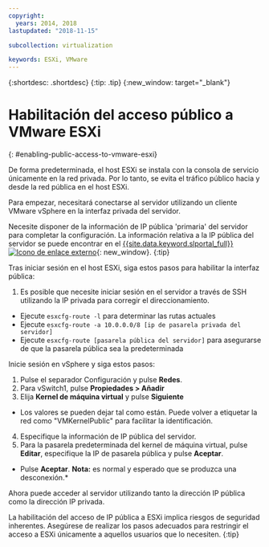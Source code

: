 ```yaml
---
copyright:
  years: 2014, 2018
lastupdated: "2018-11-15"

subcollection: virtualization

keywords: ESXi, VMware
---
```

{:shortdesc: .shortdesc}
{:tip: .tip}
{:new_window: target="_blank"}

# Habilitación del acceso público a VMware ESXi
{: #enabling-public-access-to-vmware-esxi}

De forma predeterminada, el host ESXi se instala con la consola de servicio únicamente en la red privada. Por lo tanto, se evita el tráfico público hacia y desde la red pública en el host ESXi.

Para empezar, necesitará conectarse al servidor utilizando un cliente VMware vSphere en la interfaz privada del servidor.

Necesite disponer de la información de IP pública 'primaria' del servidor para completar la configuración. La información relativa a la IP pública del servidor se puede encontrar en el [{{site.data.keyword.slportal_full}} ![Icono de enlace externo](../../icons/launch-glyph.svg "Icono de enlace externo")](https://control.softlayer.com/){: new_window}.
{:tip}

Tras iniciar sesión en el host ESXi, siga estos pasos para habilitar la interfaz pública:

1. Es posible que necesite iniciar sesión en el servidor a través de SSH utilizando la IP privada para corregir el direccionamiento.
* Ejecute `esxcfg-route -l` para determinar las rutas actuales
* Ejecute `esxcfg-route -a 10.0.0.0/8 [ip de pasarela privada del servidor]`
* Ejecute `esxcfg-route [pasarela pública del servidor]` para asegurarse de que la pasarela pública sea la predeterminada

Inicie sesión en vSphere y siga estos pasos:

1. Pulse el separador Configuración y pulse **Redes**.
2. Para vSwitch1, pulse **Propiedades > Añadir**
3. Elija **Kernel de máquina virtual** y pulse **Siguiente**
* Los valores se pueden dejar tal como están. Puede volver a etiquetar la red como "VMKernelPublic" para facilitar la identificación.
4. Especifique la información de IP pública del servidor.
5. Para la pasarela predeterminada del kernel de máquina virtual, pulse **Editar**, especifique la IP de pasarela pública y pulse **Aceptar**.
* Pulse **Aceptar**. **Nota:** es normal y esperado que se produzca una desconexión.*

Ahora puede acceder al servidor utilizando tanto la dirección IP pública como la dirección IP privada.

La habilitación del acceso de IP pública a ESXi implica riesgos de seguridad inherentes. Asegúrese de realizar los pasos adecuados para restringir el acceso a ESXi únicamente a aquellos usuarios que lo necesiten.
{:tip}
